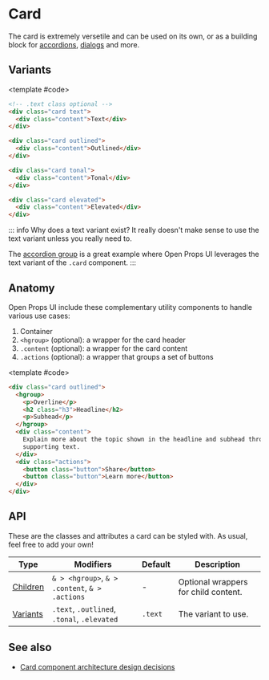 <script setup>
	import Example from "../../.vitepress/theme/app/components/Example.vue"
	</script>

<style>
	.anatomy {
    outline: var(--_anatomy-border-gray);
    outline-offset: 3px;
		:is(hgroup, .content, .actions) {
			outline: var(--_anatomy-border-red);
			outline-offset: -2px;
		}
	}
</style>

# Card

The card is extremely versetile and can be used on its own, or as a building block for [accordions](/components/surfaces/accordion), [dialogs](/components/feedback/dialog) and more.

## Variants

<Example direction="stack">
<template #example>
<div class="card"><div class="content">Text</div></div>

<div class="card outlined"><div class="content">Outlined</div></div>

<div class="card tonal"><div class="content">Tonal</div></div>

<div class="card elevated"><div class="content">Elevated</div></div>

</template>

<template #code>

```html
<!-- .text class optional -->
<div class="card text">
  <div class="content">Text</div>
</div>

<div class="card outlined">
  <div class="content">Outlined</div>
</div>

<div class="card tonal">
  <div class="content">Tonal</div>
</div>

<div class="card elevated">
  <div class="content">Elevated</div>
</div>
```

</template>
</Example>

::: info Why does a text variant exist?
It really doesn't make sense to use the text variant unless you really need to.

The [accordion group](/components/surfaces/accordion#accordion-group) is a great example where Open Props UI leverages the text variant of the `.card` component.
:::

## Anatomy

Open Props UI include these complementary utility components to handle various use cases:

1. Container
2. `<hgroup>` (optional): a wrapper for the card header
3. `.content` (optional): a wrapper for the card content
4. `.actions` (optional): a wrapper that groups a set of buttons

<Example direction="stack">
<template #example>
<div class="card elevated anatomy">
		<hgroup>
		<p>Overline</p>
			<h2 class="h3">Headline</h2>
			<p>Subhead</p>
		</hgroup>
		<div class="content">Explain more about the topic shown in the headline and subhead through supporting text.</div>
		<div class="actions">
			<button class="button">Share</button>
			<button class="button">Learn more</button>
		</div>
	</div>
</template>

<template #code>

```html
<div class="card outlined">
  <hgroup>
    <p>Overline</p>
    <h2 class="h3">Headline</h2>
    <p>Subhead</p>
  </hgroup>
  <div class="content">
    Explain more about the topic shown in the headline and subhead through
    supporting text.
  </div>
  <div class="actions">
    <button class="button">Share</button>
    <button class="button">Learn more</button>
  </div>
</div>
```

</template>
</Example>

## API

These are the classes and attributes a card can be styled with. As usual, feel free to add your own!

| Type                  | Modifiers                                      | Default | Description                          |
| --------------------- | ---------------------------------------------- | ------- | ------------------------------------ |
| [Children](#anatomy)  | `& > <hgroup>`, `& > .content`, `& > .actions` | -       | Optional wrappers for child content. |
| [Variants](#variants) | `.text`, `.outlined`, `.tonal`, `.elevated`    | `.text` | The variant to use.                  |

## See also

- [Card component architecture design decisions](/blog/posts/card-architecture)
